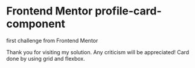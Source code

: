 # Frontend Mentor profile-card-component
 first challenge from Frontend Mentor

Thank you for visiting my solution. Any criticism will be appreciated!
Card done by using grid and flexbox.
